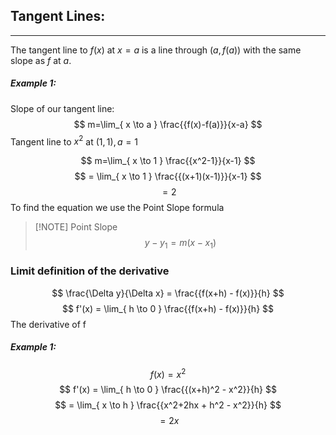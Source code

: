 ## Tangent Lines:
---
The tangent line to $f(x)$ at $x=a$ is a line through $(a,f(a))$ with the same slope as $f$ at $a$.
##### Example 1:
Slope of our tangent line:
$$
m=\lim_{ x \to a } \frac{{f(x)-f(a)}}{x-a} 
$$
Tangent line to $x^2$ at $(1,1), a=1$

$$
m=\lim_{ x \to 1 } \frac{{x^2-1}}{x-1} 
$$
$$
= \lim_{ x \to 1 } \frac{{(x+1)(x-1)}}{x-1} 
$$
$$
=2
$$
To find the equation we use the Point Slope formula
> [!NOTE] Point Slope
> $$
> y-y_{1} = m(x-x_{1})
> $$

### Limit definition of the derivative
$$
\frac{\Delta y}{\Delta x} = \frac{{f(x+h) - f(x)}}{h}
$$
$$
f'(x) = \lim_{ h \to 0 } \frac{{f(x+h) - f(x)}}{h} 
$$
The derivative of f

##### Example 1:
$$
f(x) = x^2
$$
$$
f'(x) = \lim_{ h \to 0 } \frac{{(x+h)^2 - x^2}}{h} 
$$
$$
= \lim_{ x \to h } \frac{{x^2+2hx + h^2 - x^2}}{h} 
$$
$$
= 2x
$$
